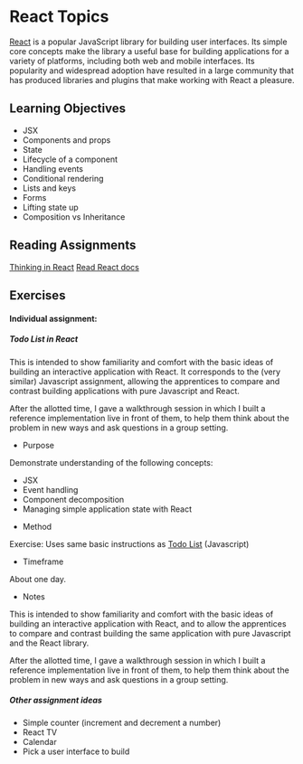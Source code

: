 # React Topics

[React](https://reactjs.org/) is a popular JavaScript library for building user interfaces. Its simple core concepts make the library a useful base for building applications for a variety of platforms, including both web and mobile interfaces. Its popularity and widespread adoption have resulted in a large community that has produced libraries and plugins that make working with React a pleasure.

## Learning Objectives

* JSX
* Components and props
* State
* Lifecycle of a component
* Handling events
* Conditional rendering
* Lists and keys
* Forms
* Lifting state up
* Composition vs Inheritance

## Reading Assignments
[Thinking in React](https://reactjs.org/docs/thinking-in-react.html)
[Read React docs](https://reactjs.org/docs/getting-started.html)

## Exercises

#### Individual assignment:

##### Todo List in React

This is intended to show familiarity and comfort with the basic ideas of building an interactive application with React. It corresponds to the (very similar) Javascript assignment, allowing the apprentices to compare and contrast building applications with pure Javascript and React.

After the allotted time, I gave a walkthrough session in which I built a reference implementation live in front of them, to help them think about the problem in new ways and ask questions in a group setting.

- Purpose

Demonstrate understanding of the following concepts:
* JSX
* Event handling
* Component decomposition
* Managing simple application state with React

- Method

Exercise:  Uses same basic instructions as [Todo List](https://gitee.unigroupinc.com/qtp2018/todo-js) (Javascript)

- Timeframe

About one day.

- Notes

This is intended to show familiarity and comfort with the basic ideas of building an interactive application with React, and to allow the apprentices to compare and contrast building the same application with pure Javascript and the React library.

After the allotted time, I gave a walkthrough session in which I built a reference implementation live in front of them, to help them think about the problem in new ways and ask questions in a group setting.

##### Other assignment ideas

* Simple counter (increment and decrement a number)
* React TV
* Calendar
* Pick a user interface to build
